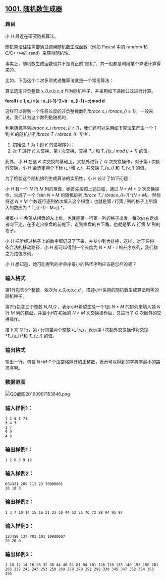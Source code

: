 ## [1001. 随机数生成器](https://www.acwing.com/problem/content/1003/)

### 题目

小 H 最近在研究随机算法。

随机算法往往需要通过调用随机数生成函数（例如 Pascal 中的 random 和 C/C++中的 rand）来获得随机性。

事实上，随机数生成函数也并不是真正的“随机”，其一般都是利用某个算法计算得来的。

比如，下面这个二次多项式递推算法就是一个常用算法：

算法选定非负整数 *x_0,a,b,c,d* 作为随机种子，并采用如下递推公式进行计算。

**forall i ≥ 1,x_i=(a ⋅ x_{i-1}^2+b ⋅ x_{i-1}+c)mod d**

这样可以得到一个任意长度的非负整数数列*lbrace x_i rbrace_{i ≥ 1}*，一般来说，我们认为这个数列是随机的。

利用随机序列*lbrace x_i rbrace_{i ≥ 1}*，我们还可以采用如下算法来产生一个 *1* 到 *K* 的随机排列*lbrace T_i rbrace_{i=1}^K*：

1. 初始设 *T* 为 *1* 到 *K* 的递增序列；
2. 对 *T* 进行 *K* 次交换，第 *i* 次交换，交换 *T_i* 和 *T_{(x_i mod i) + 1}* 的值。

此外，小 H 在这 *K* 次交换的基础上，又额外进行了 *Q* 次交换操作，对于第 *i* 次额外交换，小 H 会选定两个下标 *u_i* 和 *v_i*，并交换 *T_{u_i}* 和 *T_{v_i}* 的值。

为了检验这个随机排列生成算法的实用性，小 H 设计了如下问题：

小 H 有一个 *N* 行 *M* 列的棋盘，她首先按照上述过程，通过 *N × M + Q* 次交换操作，生成了一个 *1sim N × M* 的随机排列 *lbrace T_i rbrace_{i=1}^{N × M}*，然后将这 *N × M* 个数逐行逐列依次填入这个棋盘：也就是第 *i* 行第 *j* 列的格子上所填入的数应为 * T_{(i-1) ⋅ M+j} *。

接着小 H 希望从棋盘的左上角，也就是第一行第一列的格子出发，每次向右走或者向下走，在不走出棋盘的前提下，走到棋盘的右下角，也就是第 *N* 行第 *M* 列的格子。

小 H 把所经过格子上的数字都记录了下来，并从小到大排序，这样，对于任何一条合法的移动路径，小 H 都可以得到一个长度为 *N + M - 1* 的升序序列，我们称之为路径序列。

小 H 想知道，她可能得到的字典序最小的路径序列应该是怎样的呢？

### 输入格式

第1行包含5个整数，依次为 *x_0,a,b,c,d* ，描述小H采用的随机数生成算法所需的随机种子。

第2行包含三个整数 *N,M,Q* ，表示小H希望生成一个1到 *N × M* 的排列来填入她 *N* 行 *M* 列的棋盘，并且小H在初始的 *N × M* 次交换操作后，又进行了 *Q* 次额外的交换操作。

接下来 *Q* 行，第 *i* 行包含两个整数 *u_i,v_i*，表示第 *i* 次额外交换操作将交换 *T_{u_i}*和 *T_{v_i}* 的值。

### 输出格式

输出一行，包含 *N+M-1* 个由空格隔开的正整数，表示可以得到的字典序最小的路径序列。

### 数据范围

 ![QQ截图20190907153946.png](https://cdn.acwing.com/media/article/image/2019/09/07/19_b05d2366d1-QQ截图20190907153946.png)

### 输入样例1：

```
1 3 5 1 71
3 4 3
1 7
9 9
4 9
```

### 输出样例1：

```
1 2 6 8 9 12
```

### 输入样例2：

```
654321 209 111 23 70000001
10 10 0
```

### 输出样例2：

```
1 3 7 10 14 15 16 21 23 30 44 52 55 70 72 88 94 95 97
```

### 输入样例3：

```
123456 137 701 101 10000007
20 20 0
```

### 输出样例3：

```
1 10 12 14 16 26 32 38 44 46 61 81 84 101 126 128 135 140 152 156 201 206 237 242 243 253 259 269 278 279 291 298 338 345 347 352 354 383 395
```
